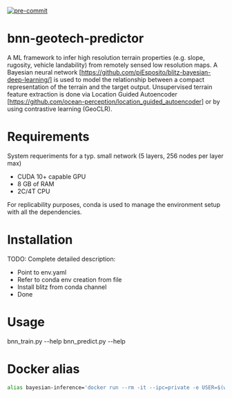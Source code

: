 [![pre-commit](https://img.shields.io/badge/pre--commit-enabled-brightgreen?logo=pre-commit)](https://github.com/pre-commit/pre-commit)

# bnn-geotech-predictor
A ML framework to infer high resolution terrain properties (e.g. slope, rugosity, vehicle landability) from remotely
sensed low resolution maps. A Bayesian neural network [https://github.com/piEsposito/blitz-bayesian-deep-learning/] is used to model the relationship between a compact representation of the terrain and the target output. Unsupervised terrain feature extraction is done via  Location Guided Autoencoder [https://github.com/ocean-perception/location_guided_autoencoder] or by using contrastive learning (GeoCLR).

# Requirements
System requeriments for a typ. small network (5 layers, 256 nodes per layer max)
* CUDA 10+ capable GPU
* 8 GB of RAM
* 2C/4T CPU

For replicability purposes, conda is used to manage the environment setup with all the dependencies.

# Installation
TODO: Complete detailed description:
* Point to env.yaml
* Refer to conda env creation from file
* Install blitz from conda channel
* Done

# Usage
bnn_train.py --help
bnn_predict.py --help

# Docker alias

````bash
alias bayesian-inference='docker run --rm -it --ipc=private -e USER=$(whoami) -h $HOSTNAME --user $(id -u):$(id -g) --volume $(pwd):/data -v /etc/passwd:/etc/passwd:ro --name=bnn_$(whoami)_$(date +%Y%m%d_%H%M%S) ghcr.io/ocean-perception/bayesian-inference:latest'
````
